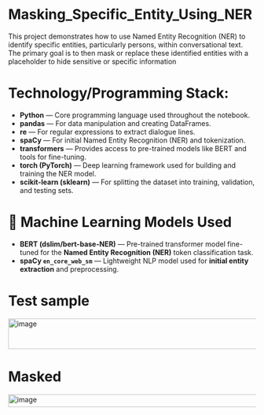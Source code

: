 # Masking_Specific_Entity_Using_NER
This project demonstrates how to use Named Entity Recognition (NER) to identify specific entities, particularly persons, within conversational text. The primary goal is to then mask or replace these identified entities with a placeholder to hide sensitive or specific information


# Technology/Programming Stack:

* **Python** — Core programming language used throughout the notebook.
* **pandas** — For data manipulation and creating DataFrames.
* **re** — For regular expressions to extract dialogue lines.
* **spaCy** — For initial Named Entity Recognition (NER) and tokenization.
* **transformers** — Provides access to pre-trained models like BERT and tools for fine-tuning.
* **torch (PyTorch)** — Deep learning framework used for building and training the NER model.
* **scikit-learn (sklearn)** — For splitting the dataset into training, validation, and testing sets.

# 🤖 Machine Learning Models Used

* **BERT (dslim/bert-base-NER)** — Pre-trained transformer model fine-tuned for the **Named Entity Recognition (NER)** token classification task.
* **spaCy `en_core_web_sm`** — Lightweight NLP model used for **initial entity extraction** and preprocessing.

# Test sample
<img width="1301" height="62" alt="image" src="https://github.com/user-attachments/assets/9d3e8d5f-3f7c-46a0-9cac-e96c41e4b569" />

# Masked 
<img width="1408" height="26" alt="image" src="https://github.com/user-attachments/assets/30e81fc7-d1ff-4cfd-995d-336ca28cde07" />






